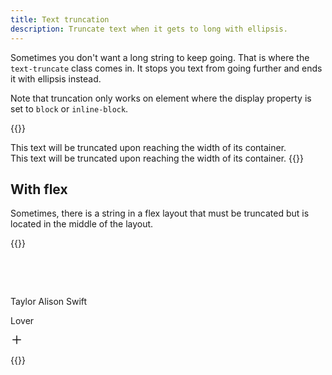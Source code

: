 ```yaml
---
title: Text truncation
description: Truncate text when it gets to long with ellipsis.
---
```


Sometimes you don't want a long string to keep going. That is where the `text-truncate` class comes in. It stops you text from going further and ends it with ellipsis instead.

Note that truncation only works on element where the display property is set to `block` or `inline-block`.

{{<example>}}
<div class="grid grid-3">
  <div class="text-truncate">
    This text will be truncated upon reaching the width of its container.
  </div>
</div>
<span class="d-inline-block text-truncate" style="max-width: 120px;">
  This text will be truncated upon reaching the width of its container.
</span>
{{</example>}}

## With flex
Sometimes, there is a string in a flex layout that must be truncated but is located in the middle of the layout.

{{<example>}}
<div class="d-flex flex-row align-items-center p-2 pe-3 border border-radius" style="max-width: 260px;">
  <div class="bg-pink border-radius-sm me-2 flex-shrink-0" style="width: 48px; height: 48px;"></div>
  <div class="flex-auto min-w-0">
    <p class="fw-bold d-block text-truncate mw-0 m-0">Taylor Alison Swift</p>
    <p class="text-muted text-small m-0">Lover</p>
  </div>
  <div class="bg-light border-radius-pill ms-3 flex-shrink-0 d-flex justify-content-center align-items-center" style="width: 32px; height: 32px;">
    <svg xmlns="http://www.w3.org/2000/svg" viewBox="0 0 20 16" fill="currentColor" style="width: 20px; height: 16px;">
      <path fill-rule="evenodd" d="M9.25 8.75v5.5a.75.75 0 0 0 1.5 0v-5.5h5.5a.75.75 0 0 0 0-1.5h-5.5v-5.5a.75.75 0 0 0-1.5 0v5.5h-5.5a.75.75 0 0 0 0 1.5h5.5Z"/>
    </svg>
  </div>
</div>
{{</example>}}
